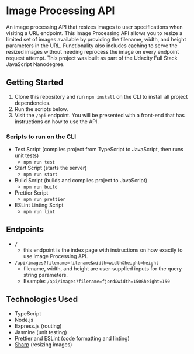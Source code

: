 # Image Processing API
An image processing API that resizes images to user specifications when visiting a URL endpoint. This Image Processing API allows you to resize a limited set of images available by providing the filename, width, and height parameters in the URL. Functionality also includes caching to serve the resized images without needing reprocess the image on every endpoint request attempt. 
This project was built as part of the Udacity Full Stack JavaScript Nanodegree.

## Getting Started
1. Clone this repository and run `npm install` on the CLI to install all project dependencies.
2. Run the scripts below.
3. Visit the `/api` endpoint. You will be presented with a front-end that has instructions on how to use the API.

### Scripts to run on the CLI
- Test Script (compiles project from TypeScript to JavaScript, then runs unit tests)
    - `npm run test`
- Start Script (starts the server)
    - `npm run start`
- Build Script (builds and compiles project to JavaScript)
    - `npm run build`
- Prettier Script
    - `npm run prettier`
- ESLint Linting Script
    - `npm run lint`

## Endpoints
- `/` 
  - this endpoint is the index page with instructions on how exactly to use Image Processing API.
- `/api/images?filename=filename&width=width&height=height` 
  - filename, width, and height are user-supplied inputs for the query string parameters.
  - Example: `/api/images?filename=fjord&width=150&height=150`

## Technologies Used
- TypeScript
- Node.js
- Express.js (routing)
- Jasmine (unit testing)
- Prettier and ESLint (code formatting and linting)
- [Sharp](https://www.npmjs.com/package/sharp) (resizing images)
